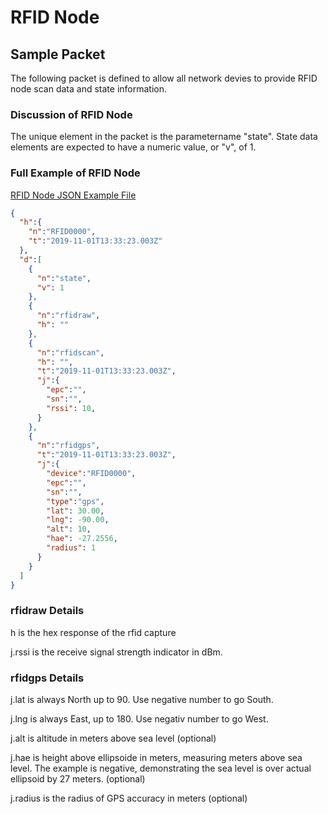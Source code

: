 # RFID Node

## Sample Packet

The following packet is defined to allow all network devies to provide RFID node scan data and state information.

### Discussion of RFID Node

The unique element in the packet is the parametername "state". State data elements are expected to have a numeric value, or "v", of 1.

### Full Example of RFID Node

[RFID Node JSON Example File](https://github.com/RadioBro/ICD/blob/master/examples/rfidnode/rfidnodeexample.json)

```json
{
  "h":{
    "n":"RFID0000",
    "t":"2019-11-01T13:33:23.003Z"
  },
  "d":[
    {
      "n":"state",
      "v": 1
    },
    {
      "n":"rfidraw",
      "h": ""
    },
    {
      "n":"rfidscan",
      "h": "",
      "t":"2019-11-01T13:33:23.003Z",
      "j":{
        "epc":"",
        "sn":"",
        "rssi": 10,
      }
    },
    {
      "n":"rfidgps",
      "t":"2019-11-01T13:33:23.003Z",
      "j":{
        "device":"RFID0000",
        "epc":"",
        "sn":"",
        "type":"gps",
        "lat": 30.00,
        "lng": -90.00,
        "alt": 10,
        "hae": -27.2556,
        "radius": 1
      }
    }
  ]
}
```
### rfidraw Details

h is the hex response of the rfid capture



j.rssi is the receive signal strength indicator in dBm.

### rfidgps Details

j.lat is always North up to 90. Use negative number to go South.

j.lng is always East, up to 180. Use negativ number to go West.

j.alt is altitude in meters above sea level (optional)

j.hae is height above ellipsoide in meters, measuring meters above sea level. The example is negative, demonstrating the sea level is over actual ellipsoid by 27 meters. (optional)

j.radius is the radius of GPS accuracy in meters (optional)
